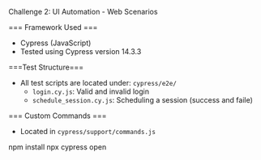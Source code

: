 Challenge 2: UI Automation - Web Scenarios

=== Framework Used ===

- Cypress (JavaScript)
- Tested using Cypress version 14.3.3

===Test Structure===

- All test scripts are located under: `cypress/e2e/`
  - `login.cy.js`: Valid and invalid login
  - `schedule_session.cy.js`: Scheduling a session (success and faile)

=== Custom Commands ===

- Located in `cypress/support/commands.js`

npm install
npx cypress open

